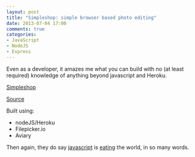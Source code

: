 ```yaml
---
layout: post
title: "Simpleshop: simple browser based photo editing"
date: 2013-07-04 17:00
comments: true
categories:
- JavaScript
- NodeJS
- Express
---
```


Even as a developer, it amazes me what you can build with no (at least required) knowledge of anything beyond javascript and Heroku.

[Simpleshop](http://simpleshop.heroku.com/)

[Source](https://github.com/skalb/simpleshop)

<!--more-->

Built using:

- nodeJS/Heroku
- Filepicker.io
- Aviary

Then again, they do say [javascript](http://www.codinghorror.com/blog/2007/07/the-principle-of-least-power.html) is [eating](http://online.wsj.com/article/SB10001424053111903480904576512250915629460.html) the world, in so many words.


